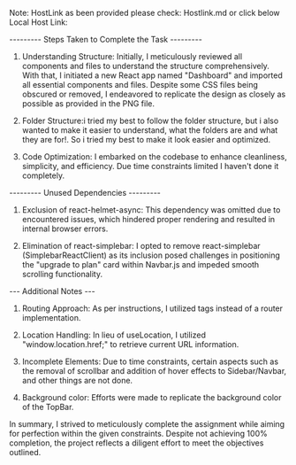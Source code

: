 Note: HostLink as been provided please check: Hostlink.md or click below
Local Host Link:

--------- Steps Taken to Complete the Task ---------

1. Understanding Structure: Initially, I meticulously reviewed all components and files to understand the structure comprehensively. With that, I initiated a new React app named "Dashboard" and imported all essential components and files. Despite some CSS files being obscured or removed, I endeavored to replicate the design as closely as possible as provided in the PNG file.

2. Folder Structure:i tried my best to follow the folder structure, but i also wanted to make it easier to understand, what the folders are and what they are for!. So i tried my best to make it look easier and optimized.

3. Code Optimization: I embarked on the codebase to enhance cleanliness, simplicity, and efficiency. Due time constraints limited I haven't done it completely.

--------- Unused Dependencies ---------

1. Exclusion of react-helmet-async: This dependency was omitted due to encountered issues, which hindered proper rendering and resulted in internal browser errors.

2. Elimination of react-simplebar: I opted to remove react-simplebar (SimplebarReactClient) as its inclusion posed challenges in positioning the "upgrade to plan" card within Navbar.js and impeded smooth scrolling functionality.

--- Additional Notes ---

1. Routing Approach: As per instructions, I utilized <a> tags instead of a router implementation.

2. Location Handling: In lieu of useLocation, I utilized "window.location.href;" to retrieve current URL information.

3. Incomplete Elements: Due to time constraints, certain aspects such as the removal of scrollbar and addition of hover effects to Sidebar/Navbar, and other things are not done.

4. Background color: Efforts were made to replicate the background color of the TopBar.

In summary, I strived to meticulously complete the assignment while aiming for perfection within the given constraints. Despite not achieving 100% completion, the project reflects a diligent effort to meet the objectives outlined.
